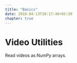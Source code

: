 ```yaml
---
title: "Basics"
date: 2018-04-13T18:17:48+05:30
chapter: true
---
```


# Video Utilities

Read videos as NumPy arrays.